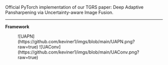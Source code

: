 Official PyTorch implementation of our TGRS paper: Deep Adaptive Pansharpening via Uncertainty-aware Image Fusion.

-------------------------------------------------
**Framework**

<figure class="half">
    ![UAPN](https://github.com/keviner1/imgs/blob/main/UAPN.png?raw=true)
    ![UAConv](https://github.com/keviner1/imgs/blob/main/UAConv.png?raw=true)
</figure>
